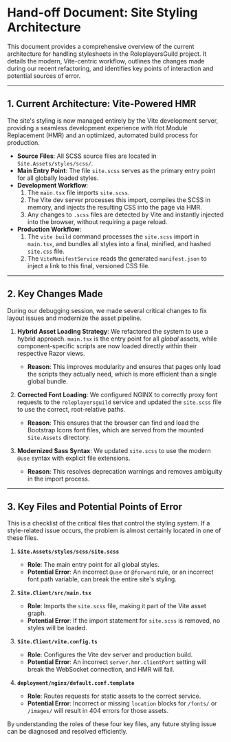 # Hand-off Document: Site Styling Architecture

This document provides a comprehensive overview of the current architecture for handling stylesheets in the RoleplayersGuild project. It details the modern, Vite-centric workflow, outlines the changes made during our recent refactoring, and identifies key points of interaction and potential sources of error.

---

## 1. Current Architecture: Vite-Powered HMR

The site's styling is now managed entirely by the Vite development server, providing a seamless development experience with Hot Module Replacement (HMR) and an optimized, automated build process for production.

-   **Source Files**: All SCSS source files are located in `Site.Assets/styles/scss/`.
-   **Main Entry Point**: The file `site.scss` serves as the primary entry point for all globally loaded styles.
-   **Development Workflow**:
    1.  The `main.tsx` file imports `site.scss`.
    2.  The Vite dev server processes this import, compiles the SCSS in memory, and injects the resulting CSS into the page via HMR.
    3.  Any changes to `.scss` files are detected by Vite and instantly injected into the browser, without requiring a page reload.
-   **Production Workflow**:
    1.  The `vite build` command processes the `site.scss` import in `main.tsx`, and bundles all styles into a final, minified, and hashed `site.css` file.
    2.  The `ViteManifestService` reads the generated `manifest.json` to inject a link to this final, versioned CSS file.

---

## 2. Key Changes Made

During our debugging session, we made several critical changes to fix layout issues and modernize the asset pipeline.

1.  **Hybrid Asset Loading Strategy**: We refactored the system to use a hybrid approach. `main.tsx` is the entry point for all *global* assets, while component-specific scripts are now loaded directly within their respective Razor views.
    -   **Reason**: This improves modularity and ensures that pages only load the scripts they actually need, which is more efficient than a single global bundle.

2.  **Corrected Font Loading**: We configured NGINX to correctly proxy font requests to the `roleplayersguild` service and updated the `site.scss` file to use the correct, root-relative paths.
    -   **Reason**: This ensures that the browser can find and load the Bootstrap Icons font files, which are served from the mounted `Site.Assets` directory.

3.  **Modernized Sass Syntax**: We updated `site.scss` to use the modern `@use` syntax with explicit file extensions.
    -   **Reason**: This resolves deprecation warnings and removes ambiguity in the import process.

---

## 3. Key Files and Potential Points of Error

This is a checklist of the critical files that control the styling system. If a style-related issue occurs, the problem is almost certainly located in one of these files.

1.  **`Site.Assets/styles/scss/site.scss`**
    -   **Role**: The main entry point for all global styles.
    -   **Potential Error**: An incorrect `@use` or `@forward` rule, or an incorrect font path variable, can break the entire site's styling.

2.  **`Site.Client/src/main.tsx`**
    -   **Role**: Imports the `site.scss` file, making it part of the Vite asset graph.
    -   **Potential Error**: If the import statement for `site.scss` is removed, no styles will be loaded.

3.  **`Site.Client/vite.config.ts`**
    -   **Role**: Configures the Vite dev server and production build.
    -   **Potential Error**: An incorrect `server.hmr.clientPort` setting will break the WebSocket connection, and HMR will fail.

4.  **`deployment/nginx/default.conf.template`**
    -   **Role**: Routes requests for static assets to the correct service.
    -   **Potential Error**: Incorrect or missing `location` blocks for `/fonts/` or `/images/` will result in 404 errors for those assets.

By understanding the roles of these four key files, any future styling issue can be diagnosed and resolved efficiently.
